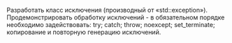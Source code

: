 Разработать класс исключения (производный от «std::exception»). 
Продемонстрировать обработку исключений - в обязательном порядке необходимо задействовать: try; catch; throw; noexcept; set_terminate; копирование и повторную генерацию исключений.
